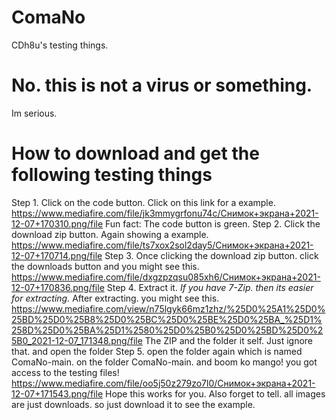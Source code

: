# ComaNo
CDh8u's testing things.
# No. this is not a virus or something.
Im serious.
# How to download and get the following testing things
Step 1. Click on the code button.
Click on this link for a example.
https://www.mediafire.com/file/jk3mmygrfonu74c/Снимок+экрана+2021-12-07+170310.png/file
Fun fact: The code button is green.
Step 2. Click the download zip button.
Again showing a example.
https://www.mediafire.com/file/ts7xox2sol2day5/Снимок+экрана+2021-12-07+170714.png/file
Step 3. Once clicking the download zip button. click the downloads button and you might see this.
https://www.mediafire.com/file/dxgzpzqsu085xh6/Снимок+экрана+2021-12-07+170836.png/file
Step 4. Extract it.
*If you have 7-Zip. then its easier for extracting.*
After extracting. you might see this.
https://www.mediafire.com/view/n75lgyk66mz1zhz/%25D0%25A1%25D0%25BD%25D0%25B8%25D0%25BC%25D0%25BE%25D0%25BA_%25D1%258D%25D0%25BA%25D1%2580%25D0%25B0%25D0%25BD%25D0%25B0_2021-12-07_171348.png/file
The ZIP and the folder it self. Just ignore that. and open the folder
Step 5. open the folder again which is named ComaNo-main. on the folder ComaNo-main. and boom ko mango! you got access to the testing files!
https://www.mediafire.com/file/oo5j50z279zo7l0/Снимок+экрана+2021-12-07+171543.png/file
Hope this works for you.
Also forget to tell. all images are just downloads. so just download it to see the example.
